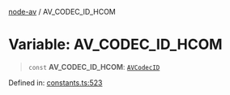 [node-av](../globals.md) / AV\_CODEC\_ID\_HCOM

# Variable: AV\_CODEC\_ID\_HCOM

> `const` **AV\_CODEC\_ID\_HCOM**: [`AVCodecID`](../type-aliases/AVCodecID.md)

Defined in: [constants.ts:523](https://github.com/seydx/av/blob/f8631fc881b394300b1479f511d55cf1c370a87f/src/constants/constants.ts#L523)
